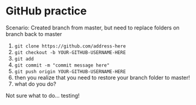 # GitHub practice

Scenario: Created branch from master, but need to replace folders on branch back to master
1. `git clone https://github.com/address-here`
2. `git checkout -b YOUR-GITHUB-USERNAME-HERE`
3. `git add`
4. `git commit -m "commit message here"`
5. `git push origin YOUR-GITHUB-USERNAME-HERE`
6. then you realize that you need to restore your branch folder to master!
7. what do you do?


Not sure what to do... testing!
